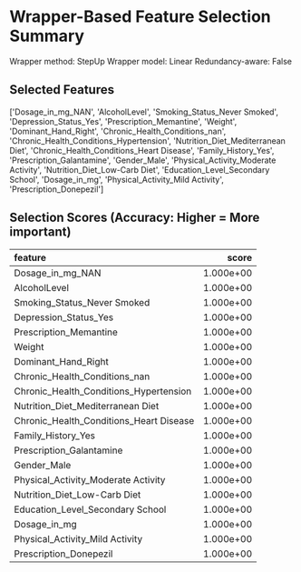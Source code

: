 # Wrapper-Based Feature Selection Summary

Wrapper method:    StepUp
Wrapper model:     Linear
Redundancy-aware:  False

## Selected Features

['Dosage_in_mg_NAN', 'AlcoholLevel', 'Smoking_Status_Never Smoked', 'Depression_Status_Yes', 'Prescription_Memantine', 'Weight', 'Dominant_Hand_Right', 'Chronic_Health_Conditions_nan', 'Chronic_Health_Conditions_Hypertension', 'Nutrition_Diet_Mediterranean Diet', 'Chronic_Health_Conditions_Heart Disease', 'Family_History_Yes', 'Prescription_Galantamine', 'Gender_Male', 'Physical_Activity_Moderate Activity', 'Nutrition_Diet_Low-Carb Diet', 'Education_Level_Secondary School', 'Dosage_in_mg', 'Physical_Activity_Mild Activity', 'Prescription_Donepezil']

## Selection Scores (Accuracy: Higher = More important)

| feature                                 |     score |
|:----------------------------------------|----------:|
| Dosage_in_mg_NAN                        | 1.000e+00 |
| AlcoholLevel                            | 1.000e+00 |
| Smoking_Status_Never Smoked             | 1.000e+00 |
| Depression_Status_Yes                   | 1.000e+00 |
| Prescription_Memantine                  | 1.000e+00 |
| Weight                                  | 1.000e+00 |
| Dominant_Hand_Right                     | 1.000e+00 |
| Chronic_Health_Conditions_nan           | 1.000e+00 |
| Chronic_Health_Conditions_Hypertension  | 1.000e+00 |
| Nutrition_Diet_Mediterranean Diet       | 1.000e+00 |
| Chronic_Health_Conditions_Heart Disease | 1.000e+00 |
| Family_History_Yes                      | 1.000e+00 |
| Prescription_Galantamine                | 1.000e+00 |
| Gender_Male                             | 1.000e+00 |
| Physical_Activity_Moderate Activity     | 1.000e+00 |
| Nutrition_Diet_Low-Carb Diet            | 1.000e+00 |
| Education_Level_Secondary School        | 1.000e+00 |
| Dosage_in_mg                            | 1.000e+00 |
| Physical_Activity_Mild Activity         | 1.000e+00 |
| Prescription_Donepezil                  | 1.000e+00 |

